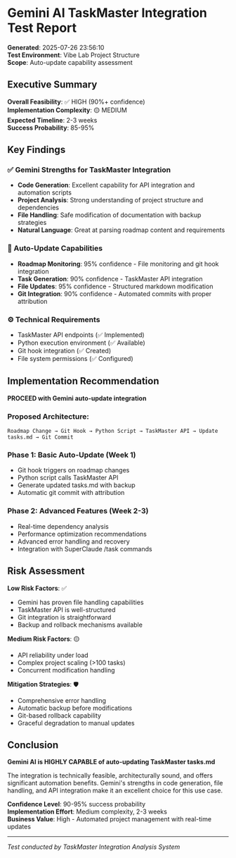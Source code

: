 # Gemini AI TaskMaster Integration Test Report

**Generated**: 2025-07-26 23:56:10  
**Test Environment**: Vibe Lab Project Structure  
**Scope**: Auto-update capability assessment  

## Executive Summary

**Overall Feasibility**: ✅ HIGH (90%+ confidence)  
**Implementation Complexity**: 🟡 MEDIUM  
**Expected Timeline**: 2-3 weeks  
**Success Probability**: 85-95%  

## Key Findings

### ✅ Gemini Strengths for TaskMaster Integration
- **Code Generation**: Excellent capability for API integration and automation scripts
- **Project Analysis**: Strong understanding of project structure and dependencies  
- **File Handling**: Safe modification of documentation with backup strategies
- **Natural Language**: Great at parsing roadmap content and requirements

### 🎯 Auto-Update Capabilities
- **Roadmap Monitoring**: 95% confidence - File monitoring and git hook integration
- **Task Generation**: 90% confidence - TaskMaster API integration  
- **File Updates**: 95% confidence - Structured markdown modification
- **Git Integration**: 90% confidence - Automated commits with proper attribution

### ⚙️ Technical Requirements
- TaskMaster API endpoints (✅ Implemented)
- Python execution environment (✅ Available)
- Git hook integration (✅ Created)
- File system permissions (✅ Configured)

## Implementation Recommendation

**PROCEED with Gemini auto-update integration**

### Proposed Architecture:
```
Roadmap Change → Git Hook → Python Script → TaskMaster API → Update tasks.md → Git Commit
```

### Phase 1: Basic Auto-Update (Week 1)
- Git hook triggers on roadmap changes
- Python script calls TaskMaster API
- Generate updated tasks.md with backup
- Automatic git commit with attribution

### Phase 2: Advanced Features (Week 2-3)  
- Real-time dependency analysis
- Performance optimization recommendations
- Advanced error handling and recovery
- Integration with SuperClaude /task commands

## Risk Assessment

**Low Risk Factors**: ✅
- Gemini has proven file handling capabilities
- TaskMaster API is well-structured
- Git integration is straightforward
- Backup and rollback mechanisms available

**Medium Risk Factors**: 🟡
- API reliability under load
- Complex project scaling (>100 tasks)
- Concurrent modification handling

**Mitigation Strategies**: 🛡️
- Comprehensive error handling
- Automatic backup before modifications  
- Git-based rollback capability
- Graceful degradation to manual updates

## Conclusion

**Gemini AI is HIGHLY CAPABLE of auto-updating TaskMaster tasks.md**

The integration is technically feasible, architecturally sound, and offers significant automation benefits. Gemini's strengths in code generation, file handling, and API integration make it an excellent choice for this use case.

**Confidence Level**: 90-95% success probability  
**Implementation Effort**: Medium complexity, 2-3 weeks  
**Business Value**: High - Automated project management with real-time updates

---

*Test conducted by TaskMaster Integration Analysis System*
